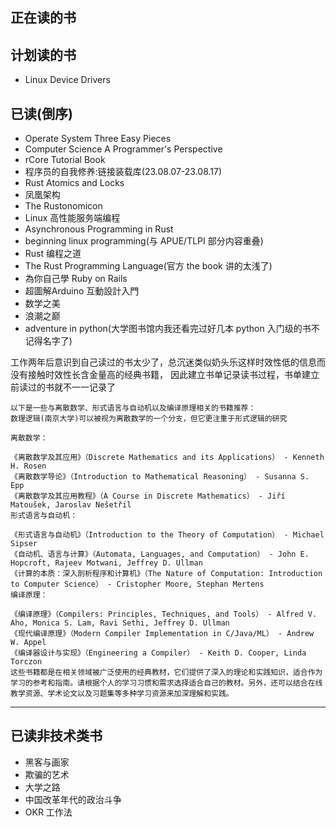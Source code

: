 ## 正在读的书

## 计划读的书

- Linux Device Drivers

## 已读(倒序)
- Operate System Three Easy Pieces
- Computer Science A Programmer's Perspective
- rCore Tutorial Book
- 程序员的自我修养:链接装载库(23.08.07-23.08.17)
- Rust Atomics and Locks
- 凤凰架构
- The Rustonomicon
- Linux 高性能服务端编程
- Asynchronous Programming in Rust
- beginning linux programming(与 APUE/TLPI 部分内容重叠)
- Rust 编程之道
- The Rust Programming Language(官方 the book 讲的太浅了)
- 為你自己學 Ruby on Rails
- 超圖解Arduino 互動設計入門
- 数学之美
- 浪潮之巅
- adventure in python(大学图书馆内我还看完过好几本 python 入门级的书不记得名字了)

工作两年后意识到自己读过的书太少了，总沉迷类似奶头乐这样时效性低的信息而没有接触时效性长含金量高的经典书籍，
因此建立书单记录读书过程，书单建立前读过的书就不一一记录了

```
以下是一些与离散数学、形式语言与自动机以及编译原理相关的书籍推荐：
数理逻辑(南京大学)可以被视为离散数学的一个分支，但它更注重于形式逻辑的研究

离散数学：

《离散数学及其应用》（Discrete Mathematics and its Applications） - Kenneth H. Rosen
《离散数学导论》（Introduction to Mathematical Reasoning） - Susanna S. Epp
《离散数学及其应用教程》（A Course in Discrete Mathematics） - Jiří Matoušek, Jaroslav Nešetřil
形式语言与自动机：

《形式语言与自动机》（Introduction to the Theory of Computation） - Michael Sipser
《自动机、语言与计算》（Automata, Languages, and Computation） - John E. Hopcroft, Rajeev Motwani, Jeffrey D. Ullman
《计算的本质：深入剖析程序和计算机》（The Nature of Computation: Introduction to Computer Science） - Cristopher Moore, Stephan Mertens
编译原理：

《编译原理》（Compilers: Principles, Techniques, and Tools） - Alfred V. Aho, Monica S. Lam, Ravi Sethi, Jeffrey D. Ullman
《现代编译原理》（Modern Compiler Implementation in C/Java/ML） - Andrew W. Appel
《编译器设计与实现》（Engineering a Compiler） - Keith D. Cooper, Linda Torczon
这些书籍都是在相关领域被广泛使用的经典教材，它们提供了深入的理论和实践知识，适合作为学习的参考和指南。请根据个人的学习习惯和需求选择适合自己的教材。另外，还可以结合在线教学资源、学术论文以及习题集等多种学习资源来加深理解和实践。
```

---

## 已读非技术类书

- 黑客与画家
- 欺骗的艺术
- 大学之路
- 中国改革年代的政治斗争
- OKR 工作法